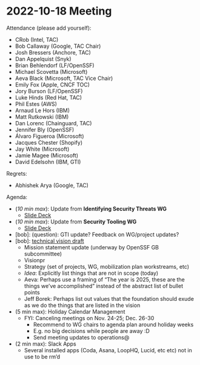 # **2022-10-18 Meeting**

Attendance (please add yourself):



* CRob (Intel, TAC)
* Bob Callaway (Google, TAC Chair)
* Josh Bressers (Anchore, TAC)
* Dan Appelquist (Snyk)
* Brian Behlendorf (LF/OpenSSF)
* Michael Scovetta (Microsoft)
* Aeva Black (Microsoft, TAC Vice Chair)
* Emily Fox (Apple, CNCF TOC)
* Jory Burson (LF/OpenSSF)
* Luke Hinds (Red Hat, TAC)
* Phil Estes (AWS)
* Arnaud Le Hors (IBM)
* Matt Rutkowski (IBM)
* Dan Lorenc (Chainguard, TAC)
* Jennifer Bly (OpenSSF)
* Álvaro Figueroa (Microsoft)
* Jacques Chester (Shopify)
* Jay White (Microsoft)
* Jamie Magee (Microsoft)
* David Edelsohn (IBM, GTI)

Regrets:



* Abhishek Arya (Google, TAC)

Agenda:



* (_10 min max_): Update from **Identifying Security Threats WG**
    * [Slide Deck](https://docs.google.com/presentation/d/186Hm6A3YMVfTFQi6vXEsY-1Uwpcx3Xbv-4SHN3mASxw/edit?usp=sharing)
* (_10 min max_): Update from **Security Tooling WG**
    * [Slide Deck](https://docs.google.com/presentation/d/1EEl1wW0Qiwauu9e8xDcizcQZB-WwuXulLig0ydv9AHs/edit#slide=id.p)
* [bob]: (question): GTI update? Feedback on WG/project updates?
* [bob]: [technical vision draft](https://github.com/ossf/tac/pull/129) 
    * Mission statement update (underway by OpenSSF GB subcommittee)
    * Visionpr
    * Strategy (set of projects, WG, mobilization plan workstreams, etc)
    * _Idea_: Explicitly list things that are not in scope (today)
    * Aeva: Perhaps use a framing of “The year is 2025, these are the things we’ve accomplished” instead of the abstract list of bullet points
    * Jeff Borek: Perhaps list out values that the foundation should exude as we do the things that are listed in the vision
* (5 min max): Holiday Calendar Management
    * FYI: Canceling meetings on Nov. 24-25; Dec. 26-30
        * Recommend to WG chairs to agenda plan around holiday weeks
        * E.g. no big decisions while people are away :D
        * Send meeting updates to operations@
* (2 min max): Slack Apps
    * Several installed apps (Coda, Asana, LoopHQ, Lucid, etc etc) not in use to be rm’d


